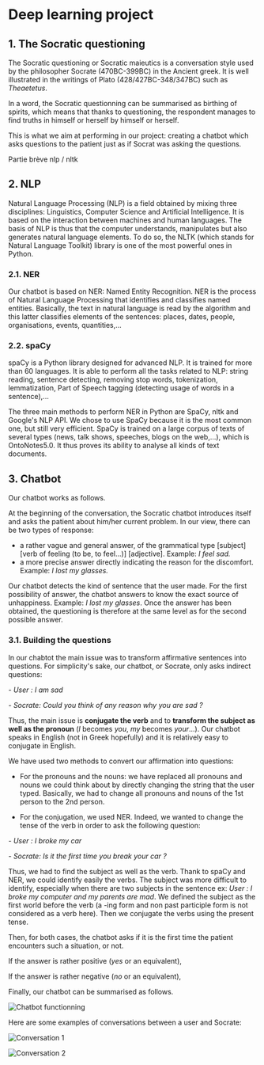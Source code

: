 
# Deep learning project


## 1. The Socratic questioning

The Socratic questioning or Socratic maieutics is a conversation style used by the philosopher Socrate (470BC-399BC) in the Ancient greek. It is well illustrated in the writings of Plato (428/427BC-348/347BC) such as *Theaetetus*.

In a word, the Socratic questionning can be summarised as birthing of spirits, which means that thanks to questioning, the respondent manages to find truths in himself or herself by himself or herself.

This is what we aim at performing in our project: creating a chatbot which asks questions to the patient just as if Socrat was asking the questions.

Partie brève nlp / nltk

## 2. NLP

Natural Language Processing (NLP) is a field obtained by mixing three disciplines: Linguistics, Computer Science and Artificial Intelligence. It is based on the interaction between machines and human languages. The basis of NLP is thus that the computer understands, manipulates but also generates natural language elements. To do so, the NLTK (which stands for Natural Language Toolkit) library is one of the most powerful ones in Python.

### 2.1. NER

Our chatbot is based on NER: Named Entity Recognition. NER is the process of Natural Language Processing that identifies and classifies named entities. Basically, the text in natural language is read by the algorithm and this latter classifies elements of the sentences: places, dates, people, organisations, events, quantities,...


### 2.2. spaCy

spaCy is a Python library designed for advanced NLP. It is trained for more than 60 languages. It is able to perform all the tasks related to NLP: string reading, sentence detecting, removing stop words, tokenization, lemmatization, Part of Speech tagging (detecting usage of words in a sentence),...


The three main methods to perform NER in Python are SpaCy, nltk and Google's NLP API. We chose to use SpaCy because it is the most common one, but still very efficient. SpaCy is trained on a large corpus of texts of several types (news, talk shows, speeches, blogs on the web,...), which is OntoNotes5.0. It thus proves its ability to analyse all kinds of text documents.

## 3. Chatbot

Our chatbot works as follows.

At the beginning of the conversation, the Socratic chatbot introduces itself and asks the patient about him/her current problem. In our view, there can be two types of response: 
- a rather vague and general answer, of the grammatical type [subject] [verb of feeling (to be, to feel...)] [adjective]. Example: *I feel sad.*
- a more precise answer directly indicating the reason for the discomfort. Example: *I lost my glasses.*

Our chatbot detects the kind of sentence that the user made. For the first possibility of answer, the chatbot answers to know the exact source of unhappiness. Example: *I lost my glasses*. Once the answer has been obtained, the questioning is therefore at the same level as for the second possible answer.

### 3.1. Building the questions ###

In our chabtot the main issue was to transform affirmative sentences into questions. For simplicity's sake, our chatbot, or Socrate, only asks indirect questions:

*- User : I am sad* 

*- Socrate: Could you think of any reason why you are sad ?* 

Thus, the main issue is **conjugate the verb** and to **transform the subject as well as the pronoun** (*I* becomes *you*, *my* becomes *your*...). Our chatbot speaks in English (not in Greek hopefully) and it is relatively easy to conjugate in English. 

We have used two methods to convert our affirmation into questions:

- For the pronouns and the nouns: we have replaced all pronouns and nouns we could think about by directly changing the string that the user typed. Basically, we had to change all pronouns and nouns of the 1st person to the 2nd person. 

- For the conjugation, we used NER. Indeed, we wanted to change the tense of the verb in order to ask the following question: 

*- User : I broke my car* 

*- Socrate: Is it the first time you break your car ?* 

Thus, we had to find the subject as well as the verb. Thank to spaCy and NER, we could identify easily the verbs. The subject was more difficult to identify, especially when there are two subjects in the sentence ex: *User : I broke my computer and my parents are mad*. We defined the subject as the first world before the verb (a -ing form and non past participle form is not considered as a verb here). Then we conjugate the verbs using the present tense.





Then, for both cases, the chatbot asks if it is the first time the patient encounters such a situation, or not.

If the answer is rather positive (*yes* or an equivalent),

If the answer is rather negative (*no* or an equivalent), 

Finally, our chatbot can be summarised as follows.

![Chatbot functionning](https://github.com/helenelechene/Deep-learning-/blob/main/Sch%C3%A9ma%203.png)

Here are some examples of conversations between a user and Socrate:

![Conversation 1](https://github.com/helenelechene/Deep-learning-/blob/main/Conversation%20exemple.PNG)

![Conversation 2](https://github.com/helenelechene/Deep-learning-/blob/main/Conversation%20example%202.PNG)
